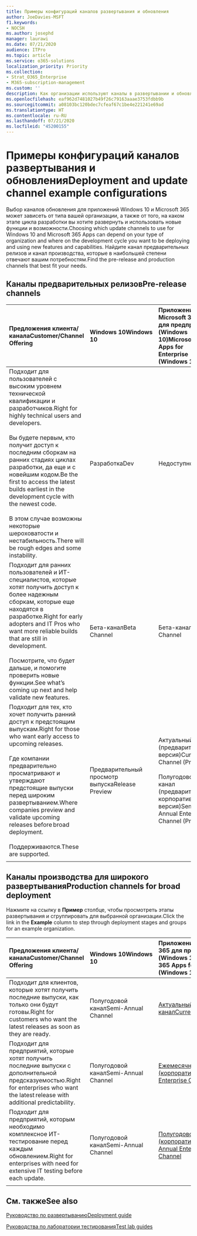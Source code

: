 ```yaml
---
title: Примеры конфигураций каналов развертывания и обновления
author: JoeDavies-MSFT
f1.keywords:
- NOCSH
ms.author: josephd
manager: laurawi
ms.date: 07/21/2020
audience: ITPro
ms.topic: article
ms.service: o365-solutions
localization_priority: Priority
ms.collection:
- Strat_O365_Enterprise
- M365-subscription-management
ms.custom: ''
description: Как организации используют каналы в развертывании и обновлении.
ms.openlocfilehash: eaf962d7481027b49f26c79163aaae3753fdbb9b
ms.sourcegitcommit: a08103bc120bdec7cfeaf67c1be4e221241e69ad
ms.translationtype: HT
ms.contentlocale: ru-RU
ms.lasthandoff: 07/21/2020
ms.locfileid: "45200155"
---
```

# <a name="deployment-and-update-channel-example-configurations"></a><span data-ttu-id="b2ca0-103">Примеры конфигураций каналов развертывания и обновления</span><span class="sxs-lookup"><span data-stu-id="b2ca0-103">Deployment and update channel example configurations</span></span>

<span data-ttu-id="b2ca0-104">Выбор каналов обновления для приложений Windows 10 и Microsoft 365 может зависеть от типа вашей организации, а также от того, на каком этапе цикла разработки вы хотите развернуть и использовать новые функции и возможности.</span><span class="sxs-lookup"><span data-stu-id="b2ca0-104">Choosing which update channels to use for Windows 10 and Microsoft 365 Apps can depend on your type of organization and where on the development cycle you want to be deploying and using new features and capabilities.</span></span> <span data-ttu-id="b2ca0-105">Найдите канал предварительных релизов и канал производства, которые в наибольшей степени отвечают вашим потребностям.</span><span class="sxs-lookup"><span data-stu-id="b2ca0-105">Find the pre-release and production channels that best fit your needs.</span></span>

## <a name="pre-release-channels"></a><span data-ttu-id="b2ca0-106">Каналы предварительных релизов</span><span class="sxs-lookup"><span data-stu-id="b2ca0-106">Pre-release channels</span></span>

| <span data-ttu-id="b2ca0-107">Предложения клиента/канала</span><span class="sxs-lookup"><span data-stu-id="b2ca0-107">Customer/Channel Offering</span></span> | <span data-ttu-id="b2ca0-108">Windows 10</span><span class="sxs-lookup"><span data-stu-id="b2ca0-108">Windows 10</span></span> | <span data-ttu-id="b2ca0-109">Приложения Microsoft 365 для предприятий (Windows 10)</span><span class="sxs-lookup"><span data-stu-id="b2ca0-109">Microsoft 365 Apps for Enterprise (Windows 10)</span></span> |
|:-------|:-------|:-----|
| <span data-ttu-id="b2ca0-110">Подходит для пользователей с высоким уровнем технической квалификации и разработчиков.</span><span class="sxs-lookup"><span data-stu-id="b2ca0-110">Right for highly technical users and developers.</span></span> <br><br> <span data-ttu-id="b2ca0-111">Вы будете первым, кто получит доступ к последним сборкам на ранних стадиях циклах разработки, да еще и с новейшим кодом.</span><span class="sxs-lookup"><span data-stu-id="b2ca0-111">Be the first to access the latest builds earliest in the development cycle with the newest code.</span></span> <br><br> <span data-ttu-id="b2ca0-112">В этом случае возможны некоторые шероховатости и нестабильность.</span><span class="sxs-lookup"><span data-stu-id="b2ca0-112">There will be rough edges and some instability.</span></span> | <span data-ttu-id="b2ca0-113">Разработка</span><span class="sxs-lookup"><span data-stu-id="b2ca0-113">Dev</span></span> | <span data-ttu-id="b2ca0-114">Недоступно</span><span class="sxs-lookup"><span data-stu-id="b2ca0-114">N/A</span></span> |
| <span data-ttu-id="b2ca0-115">Подходит для ранних пользователей и ИТ-специалистов, которые хотят получить доступ к более надежным сборкам, которые еще находятся в разработке.</span><span class="sxs-lookup"><span data-stu-id="b2ca0-115">Right for early adopters and IT Pros who want more reliable builds that are still in development.</span></span> <br><br> <span data-ttu-id="b2ca0-116">Посмотрите, что будет дальше, и помогите проверить новые функции.</span><span class="sxs-lookup"><span data-stu-id="b2ca0-116">See what’s coming up next and help validate new features.</span></span> | <span data-ttu-id="b2ca0-117">Бета-канал</span><span class="sxs-lookup"><span data-stu-id="b2ca0-117">Beta Channel</span></span> | <span data-ttu-id="b2ca0-118">Бета-канал</span><span class="sxs-lookup"><span data-stu-id="b2ca0-118">Beta Channel</span></span> |
| <span data-ttu-id="b2ca0-119">Подходит для тех, кто хочет получить ранний доступ к предстоящим выпускам.</span><span class="sxs-lookup"><span data-stu-id="b2ca0-119">Right for those who want early access to upcoming releases.</span></span> <br><br> <span data-ttu-id="b2ca0-120">Где компании предварительно просматривают и утверждают предстоящие выпуски перед широким развертыванием.</span><span class="sxs-lookup"><span data-stu-id="b2ca0-120">Where companies preview and validate upcoming releases before broad deployment.</span></span> <br><br> <span data-ttu-id="b2ca0-121">Поддерживаются.</span><span class="sxs-lookup"><span data-stu-id="b2ca0-121">These are supported.</span></span> <br>  | <span data-ttu-id="b2ca0-122">Предварительный просмотр выпуска</span><span class="sxs-lookup"><span data-stu-id="b2ca0-122">Release Preview</span></span> | <span data-ttu-id="b2ca0-123">Актуальный канал (предварительная версия)</span><span class="sxs-lookup"><span data-stu-id="b2ca0-123">Current Channel (Preview)</span></span> <br><br> <span data-ttu-id="b2ca0-124">Полугодовой канал (предварительная корпоративная версия)</span><span class="sxs-lookup"><span data-stu-id="b2ca0-124">Semi-Annual Enterprise Channel (Preview)</span></span>|
||||

## <a name="production-channels-for-broad-deployment"></a><span data-ttu-id="b2ca0-125">Каналы производства для широкого развертывания</span><span class="sxs-lookup"><span data-stu-id="b2ca0-125">Production channels for broad deployment</span></span>

<span data-ttu-id="b2ca0-126">Нажмите на ссылку в **Пример** столбце, чтобы просмотреть этапы развертывания и сгруппировать для выбранной организации.</span><span class="sxs-lookup"><span data-stu-id="b2ca0-126">Click the link in the **Example** column to step through deployment stages and groups for an example organization.</span></span>

| <span data-ttu-id="b2ca0-127">Предложения клиента/канала</span><span class="sxs-lookup"><span data-stu-id="b2ca0-127">Customer/Channel Offering</span></span> | <span data-ttu-id="b2ca0-128">Windows 10</span><span class="sxs-lookup"><span data-stu-id="b2ca0-128">Windows 10</span></span> | <span data-ttu-id="b2ca0-129">Приложения Microsoft 365 для предприятий (Windows 10)</span><span class="sxs-lookup"><span data-stu-id="b2ca0-129">Microsoft 365 Apps for Enterprise (Windows 10)</span></span> | <span data-ttu-id="b2ca0-130">Пример</span><span class="sxs-lookup"><span data-stu-id="b2ca0-130">Example</span></span> |
|:-------|:-------|:-----|:-------|
| <span data-ttu-id="b2ca0-131">Подходит для клиентов, которые хотят получить последние выпуски, как только они будут готовы.</span><span class="sxs-lookup"><span data-stu-id="b2ca0-131">Right for customers who want the latest releases as soon as they are ready.</span></span> | <span data-ttu-id="b2ca0-132">Полугодовой канал</span><span class="sxs-lookup"><span data-stu-id="b2ca0-132">Semi-Annual Channel</span></span> | [<span data-ttu-id="b2ca0-133">Актуальный канал</span><span class="sxs-lookup"><span data-stu-id="b2ca0-133">Current Channel</span></span>](https://docs.microsoft.com/deployoffice/overview-update-channels#current-channel-overview) | [<span data-ttu-id="b2ca0-134">Последние выпуски</span><span class="sxs-lookup"><span data-stu-id="b2ca0-134">Latest releases</span></span>](deploy-update-channels-examples-rapid-deploy.md) |
| <span data-ttu-id="b2ca0-135">Подходит для предприятий, которые хотят получить последние выпуски с дополнительной предсказуемостью.</span><span class="sxs-lookup"><span data-stu-id="b2ca0-135">Right for enterprises who want the latest release with additional predictability.</span></span> | <span data-ttu-id="b2ca0-136">Полугодовой канал</span><span class="sxs-lookup"><span data-stu-id="b2ca0-136">Semi-Annual Channel</span></span> | [<span data-ttu-id="b2ca0-137">Ежемесячный канал (корпоративный)</span><span class="sxs-lookup"><span data-stu-id="b2ca0-137">Monthly Enterprise Channel</span></span>](https://docs.microsoft.com/deployoffice/overview-update-channels#monthly-enterprise-channel-overview) |  |
| <span data-ttu-id="b2ca0-138">Подходит для предприятий, которым необходимо комплексное ИТ-тестирование перед каждым обновлением.</span><span class="sxs-lookup"><span data-stu-id="b2ca0-138">Right for enterprises with need for extensive IT testing before each update.</span></span> | <span data-ttu-id="b2ca0-139">Полугодовой канал</span><span class="sxs-lookup"><span data-stu-id="b2ca0-139">Semi-Annual Channel</span></span> | [<span data-ttu-id="b2ca0-140">Полугодовой канал (корпоративный)</span><span class="sxs-lookup"><span data-stu-id="b2ca0-140">Semi-Annual Enterprise Channel</span></span>](https://docs.microsoft.com/deployoffice/overview-update-channels#semi-annual-enterprise-channel-overview) |  |
|||||


## <a name="see-also"></a><span data-ttu-id="b2ca0-141">См. также</span><span class="sxs-lookup"><span data-stu-id="b2ca0-141">See also</span></span>

[<span data-ttu-id="b2ca0-142">Руководство по развертыванию</span><span class="sxs-lookup"><span data-stu-id="b2ca0-142">Deployment guide</span></span>](deploy-microsoft-365-enterprise.md)

[<span data-ttu-id="b2ca0-143">Руководства по лаборатории тестирования</span><span class="sxs-lookup"><span data-stu-id="b2ca0-143">Test lab guides</span></span>](m365-enterprise-test-lab-guides.md)
